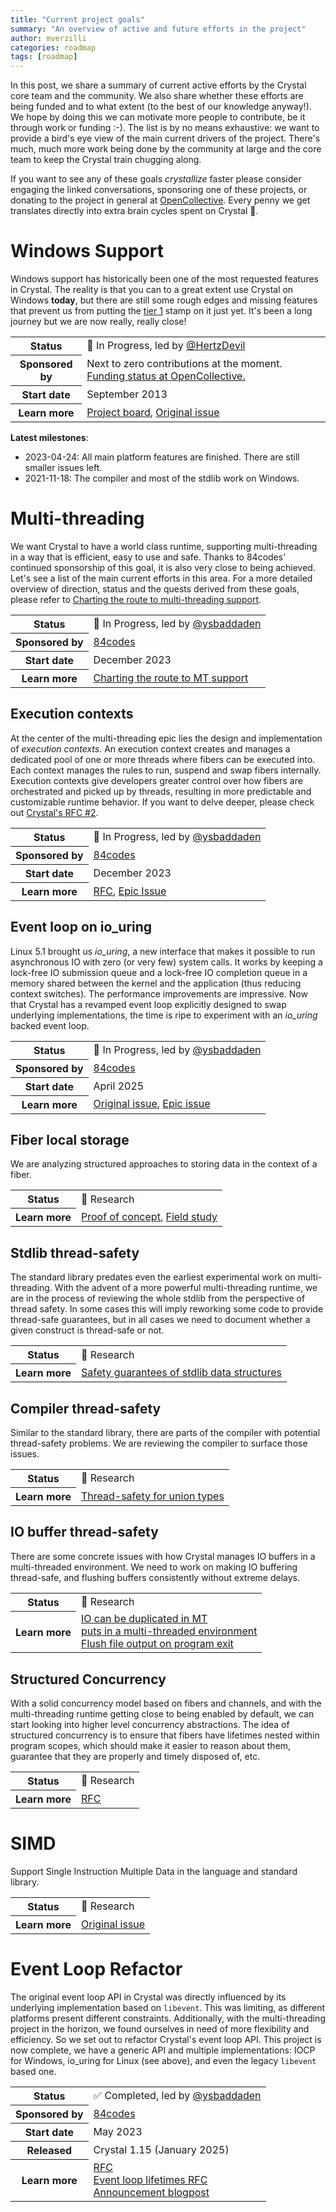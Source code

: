 ```yaml
---
title: "Current project goals"
summary: "An overview of active and future efforts in the project"
author: mverzilli
categories: roadmap
tags: [roadmap]
---
```


In this post, we share a summary of current active efforts by the Crystal core team and the community. We also share whether these efforts are being funded and to what extent (to the best of our knowledge anyway!). We hope by doing this we can motivate more people to contribute, be it through work or funding :-). The list is by no means exhaustive: we want to provide a bird's eye view of the main current drivers of the project. There's much, much more work being done by the community at large and the core team to keep the Crystal train chugging along.

If you want to see any of these goals _crystallize_ faster please consider engaging the linked conversations, sponsoring one of these projects, or donating to the project in general at [OpenCollective](https://opencollective.com/crystal-lang). Every penny we get translates directly into extra brain cycles spent on Crystal 🚀.

# Windows Support

Windows support has historically been one of the most requested features in Crystal. The reality is that you can to a great extent use Crystal on Windows **today**, but there are still some rough edges and missing features that prevent us from putting the [tier 1](https://crystal-lang.org/reference/1.17/syntax_and_semantics/platform_support.html#tier-1) stamp on it just yet. It's been a long journey but we are now really, really close!

<table class="properties">
<tbody>
  <tr>
    <th scope="row">
      Status
    </th>
    <td>
      🔵 In Progress, led by <a href="https://github.com/HertzDevil">@HertzDevil</a></td>
  </tr>
  <tr>
    <th scope="row">
      Sponsored by
    </th>
    <td>
      Next to zero contributions at the moment. <a href="https://opencollective.com/crystal-lang/projects/windows-support">Funding status at OpenCollective.</a>
    </td>
  </tr>
  <tr>
    <th scope="row">
      Start date
    </th>
    <td>
      September 2013
    </td>
  </tr>
  <tr>
    <th scope="row">
      Learn more
    </th>
    <td>
      <a href="https://github.com/orgs/crystal-lang/projects/11/views/5">Project board</a>,
      <a href="https://github.com/crystal-lang/crystal/issues/26">Original issue</a>
    </td>
  </tr>
</tbody>
</table>

**Latest milestones**:

- 2023-04-24: All main platform features are finished. There are still smaller issues left.
- 2021-11-18: The compiler and most of the stdlib work on Windows.

# Multi-threading

We want Crystal to have a world class runtime, supporting multi-threading in a way that is efficient, easy to use and safe. Thanks to 84codes' continued sponsorship of this goal, it is also very close to being achieved. Let's see a list of the main current efforts in this area. For a more detailed overview of direction, status and the quests derived from these goals, please refer to [Charting the route to multi-threading support](https://forum.crystal-lang.org/t/charting-the-route-to-multi-threading-support/7320).

<table class="properties">
<tbody>
  <tr>
    <th scope="row">
      Status
    </th>
    <td>
      🔵 In Progress, led by <a href="https://github.com/ysbaddaden">@ysbaddaden</a>
    </td>
  </tr>
  <tr>
    <th scope="row">
      Sponsored by
    </th>
    <td>
      <a href="https://84.codes/">84codes</a>
    </td>
  </tr>
  <tr>
    <th scope="row">
      Start date
    </th>
    <td>
      December 2023
    </td>
  </tr>
  <tr>
    <th scope="row">
      Learn more
    </th>
    <td>
      <a href="https://forum.crystal-lang.org/t/charting-the-route-to-multi-threading-support/7320">Charting the route to MT support</a>
    </td>
  </tr>
</tbody>
</table>

## Execution contexts

At the center of the multi-threading epic lies the design and implementation of _execution contexts_. An execution context creates and manages a dedicated pool of one or more threads where fibers can be executed into. Each context manages the rules to run, suspend and swap fibers internally. Execution contexts give developers greater control over how fibers are orchestrated and picked up by threads, resulting in more predictable and customizable runtime behavior. If you want to delve deeper, please check out [Crystal's RFC #2](https://github.com/crystal-lang/rfcs/blob/main/text/0002-execution-contexts.md).

<table class="properties">
<tbody>
  <tr>
    <th scope="row">
      Status
    </th>
    <td>
      🔵 In Progress, led by <a href="https://github.com/ysbaddaden">@ysbaddaden</a>
    </td>
  </tr>
  <tr>
    <th scope="row">
      Sponsored by
    </th>
    <td>
      <a href="https://84.codes/">84codes</a>
    </td>
  </tr>
  <tr>
    <th scope="row">
      Start date
    </th>
    <td>
      December 2023
    </td>
  </tr>
  <tr>
    <th scope="row">
      Learn more
    </th>
    <td>
      <a href="https://github.com/crystal-lang/rfcs/blob/main/text/0002-execution-contexts.md">RFC</a>,
      <a href="https://github.com/crystal-lang/crystal/issues/15342">Epic Issue</a>
    </td>
  </tr>
</tbody>
</table>

## Event loop on io_uring

Linux 5.1 brought us _io_uring_, a new interface that makes it possible to run asynchronous IO with zero (or very few) system calls. It works by keeping a lock-free IO submission queue and a lock-free IO completion queue in a memory shared between the kernel and the application (thus reducing context switches). The performance improvements are impressive. Now that Crystal has a revamped event loop explicitly designed to swap underlying implementations, the time is ripe to experiment with an _io_uring_ backed event loop.

<table class="properties">
<tbody>
  <tr>
    <th scope="row">
      Status
    </th>
    <td>
      🔵 In Progress, led by <a href="https://github.com/ysbaddaden">@ysbaddaden</a>
    </td>
  </tr>
  <tr>
    <th scope="row">
      Sponsored by
    </th>
    <td>
      <a href="https://84.codes/">84codes</a>
    </td>
  </tr>
  <tr>
    <th scope="row">
      Start date
    </th>
    <td>
      April 2025
    </td>
  </tr>
  <tr>
    <th scope="row">
      Learn more
    </th>
    <td>
      <a href="https://github.com/crystal-lang/crystal/issues/10740">Original issue</a>,
      <a href="https://github.com/crystal-lang/crystal/pull/15634">Epic issue</a>
    </td>
  </tr>
</tbody>
</table>

## Fiber local storage

We are analyzing structured approaches to storing data in the context of a fiber.

<table class="properties">
<tbody>
  <tr>
    <th scope="row">
      Status
    </th>
    <td>
      🧪 Research
    </td>
  </tr>
  <tr>
    <th scope="row">
      Learn more
    </th>
    <td>
      <a href="https://github.com/crystal-lang/crystal/pull/15889">Proof of concept</a>,
      <a href="https://forum.crystal-lang.org/t/field-study-of-fiber-local-storage/8325">Field study</a>
    </td>
  </tr>
</tbody>
</table>

## Stdlib thread-safety

The standard library predates even the earliest experimental work on multi-threading. With the advent of a more powerful multi-threading runtime, we are in the process of reviewing the whole stdlib from the perspective of thread safety. In some cases this will imply reworking some code to provide thread-safe guarantees, but in all cases we need to document whether a given construct is thread-safe or not.

<table class="properties">
<tbody>
  <tr>
    <th scope="row">
      Status
    </th>
    <td>
      🧪 Research
    </td>
  </tr>
  <tr>
    <th scope="row">
      Learn more
    </th>
    <td>
      <a href="https://forum.crystal-lang.org/t/safety-guarantees-of-stdlib-data-structures/7364">Safety guarantees of stdlib data structures</a>
    </td>
  </tr>
</tbody>
</table>

## Compiler thread-safety

Similar to the standard library, there are parts of the compiler with potential thread-safety problems. We are reviewing the compiler to surface those issues.

<table class="properties">
<tbody>
  <tr>
    <th scope="row">
      Status
    </th>
    <td>
      🧪 Research
    </td>
  </tr>
  <tr>
    <th scope="row">
      Learn more
    </th>
    <td>
      <a href="https://github.com/crystal-lang/crystal/issues/15085">Thread-safety for union types</a>
    </td>
  </tr>
</tbody>
</table>

## IO buffer thread-safety

There are some concrete issues with how Crystal manages IO buffers in a multi-threaded environment. We need to work on making IO buffering thread-safe, and flushing buffers consistently without extreme delays.

<table class="properties">
<tbody>
  <tr>
    <th scope="row">
      Status
    </th>
    <td>
      🧪 Research
    </td>
  </tr>
  <tr>
    <th scope="row">
      Learn more
    </th>
    <td>
      <a href="https://github.com/crystal-lang/crystal/issues/8438">IO can be duplicated in MT</a><br/><a href="https://github.com/crystal-lang/crystal/issues/8140#top">puts in a multi-threaded environment</a><br/><a href="https://github.com/crystal-lang/crystal/issues/13995">Flush file output on program exit</a>
    </td>
  </tr>
</tbody>
</table>

## Structured Concurrency

With a solid concurrency model based on fibers and channels, and with the multi-threading runtime getting close to being enabled by default, we can start looking into higher level concurrency abstractions. The idea of structured concurrency is to ensure that fibers have lifetimes nested within program scopes, which should make it easier to reason about them, guarantee that they are properly and timely disposed of, etc.

<table class="properties">
<tbody>
  <tr>
    <th scope="row">
      Status
    </th>
    <td>
      🧪 Research
    </td>
  </tr>
  <tr>
    <th scope="row">
      Learn more
    </th>
    <td>
      <a href="https://github.com/crystal-lang/crystal/issues/6468">RFC</a>
    </td>
  </tr>
</tbody>
</table>

# SIMD

Support Single Instruction Multiple Data in the language and standard library.

<table class="properties">
<tbody>
  <tr>
    <th scope="row">
      Status
    </th>
    <td>
      🧪 Research
    </td>
  </tr>
  <tr>
    <th scope="row">
      Learn more
    </th>
    <td>
      <a href="https://github.com/crystal-lang/crystal/issues/3057">Original issue</a>
    </td>
  </tr>
</tbody>
</table>

# Event Loop Refactor

The original event loop API in Crystal was directly influenced by its underlying implementation based on `libevent`. This was limiting, as different platforms present different constraints. Additionally, with the multi-threading project in the horizon, we found ourselves in need of more flexibility and efficiency. So we set out to refactor Crystal's event loop API. This project is now complete, we have a generic API and multiple implementations: IOCP for Windows, io_uring for Linux (see above), and even the legacy `libevent` based one.

<table class="properties">
<tbody>
  <tr>
    <th scope="row">
      Status
    </th>
    <td>
      ✅ Completed, led by <a href="https://github.com/ysbaddaden">@ysbaddaden</a>
    </td>
  </tr>
  <tr>
    <th scope="row">
      Sponsored by
    </th>
    <td>
      <a href="https://84.codes/">84codes</a>
    </td>
  </tr>
  <tr>
    <th scope="row">
      Start date
    </th>
    <td>
      May 2023
    </td>
  </tr>
  <tr>
    <th scope="row">
      Released
    </th>
    <td>
      Crystal 1.15 (January 2025)
    </td>
  </tr>
  <tr>
    <th scope="row">
      Learn more
    </th>
    <td>
      <a href="https://github.com/crystal-lang/rfcs/blob/main/text/0007-event_loop-refactor.md">RFC</a><br/><a href="https://github.com/crystal-lang/rfcs/blob/main/text/0009-lifetime-event_loop.md">Event loop lifetimes RFC</a><br/><a href="https://crystal-lang.org/2024/11/05/lifetime-event-loop/">Announcement blogpost</a>
    </td>
  </tr>
</tbody>
</table>
